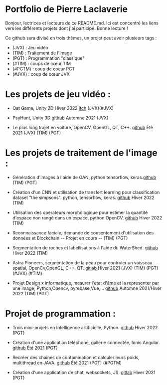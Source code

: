 # Portfolio de Pierre Laclaverie
Bonjour, lectrices et lecteurs de ce README.md. Ici est concentré les liens vers les différents projets dont j'ai participé. Bonne lecture !

Ce github sera divisé en trois thèmes, un projet peut avoir plusieurs tags :
- (JVX) : Jeu vidéo 
- (TIM) : Traitement de l'image
- (PGT) : Programmation "classique"
- (#TIM) : coups de cœur TIM
- (#PGTM) : coup de coeur PGT
- (#JVX) : coup  de cœur JVX

# Les projets de jeu vidéo : 
  - Qat Game, Unity 2D Hiver 2022 [itch](https://eyind.itch.io/qat) (JVX)(#JVX)

  - PsyHunt, Unity 3D [github](https://github.com/Laclaverie/PsyHunt) Automne 2021 (JVX)

  - Le plus long trajet en voiture, OpenCV, OpenGL, QT, C++. [github](https://github.com/Laclaverie/Voiture) Été 2021 (JVX) (TIM) (PGT)

# Les projets de traitement de l'image : 

  - Génération d'images à l'aide de GAN, python tensorflow, keras.[github](https://github.com/Laclaverie/gan)  (TIM) (PGT)
  - Création d'un CNN et utilisation de transfert learning pour classification dataset "the simpsons". python, tensorflow, keras. [github](https://github.com/Laclaverie/cnn) Hiver 2022 (TIM)
  - Utilisation des operateurs morphologique pour estimer la quantité d'espace non rangé dans un espace, python OpenCV. [github](https://github.com/Laclaverie/TNI-UAQC-TP1) Hiver 2022 (TIM)  
  - Reconnaissance faciale, demande de consentement d'utilisation des données et Blockchain -- Projet en cours -- (TIM) (PGT)
  
  - Segmentation de roches et labellisations à l'aide du WaterShed. [github](https://github.com/Laclaverie/uqac-tni-watershed) Hiver 2022 (TIM) 

  - Astra Pioneers, segmentation de la peau pour controler un vaisseau spatial, OpenCv,OpenGL, C++, QT. [gitlab](https://code.telecomste.fr/laclaverie.pierre/astra-pioneers) Hiver 2021 (JVX) (TIM) (PGT) (#JVX) (#TIM)

  - Projet Design x informatique, mesurer l'etat d'âme et la representer par une image, Python,Opencv, pyrebase,Vue,... [github](https://github.com/Laclaverie/design) Automne 2021/Hiver 2022 (TIM) (PGT)

# Projet de programmation :

- Trois mini-projets en Intelligence artificielle, Python. [github](https://github.com/Laclaverie/td-ia-uqac) Hiver 2022 (PGT)

- Création d'une application téléphone, gallerie connectée, Ionic Angular. [github](https://github.com/Laclaverie/Krabbi) Été 2021 (PGT)

- Recréer des chaines de contamination et calculer leurs poids, multithread en JAVA. [github](https://github.com/Laclaverie/hpp) Été 2021 (PGT) (#PGTM)

- Création d'une application de chat, websockets, JS. [gitlab](https://code.telecomste.fr/laclaverie.pierre/projet_js) Hiver 2021 (PGT)

